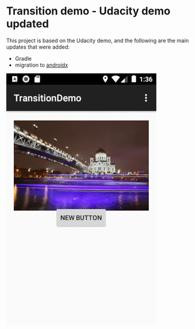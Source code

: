 # Transition demo - Udacity demo updated

This project is based on the Udacity demo, and the following are the main updates that were added:

* Gradle
* migration to [androidx](https://developer.android.com/jetpack/androidx/migrate)

![Transition](transition.gif)
